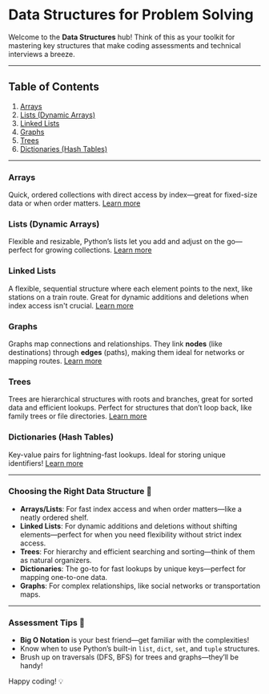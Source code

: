 # Data Structures for Problem Solving

Welcome to the **Data Structures** hub! Think of this as your toolkit for mastering key structures that make coding assessments and technical interviews a breeze.

---

## Table of Contents

1. [Arrays](#arrays)
2. [Lists (Dynamic Arrays)](#lists-dynamic-arrays)
3. [Linked Lists](#linked-lists)
4. [Graphs](#graphs)
5. [Trees](#trees)
6. [Dictionaries (Hash Tables)](#dictionaries-hash-tables)

---

### Arrays

Quick, ordered collections with direct access by index—great for fixed-size data or when order matters. [Learn more](./arrays/Arrays.md)

### Lists (Dynamic Arrays)

Flexible and resizable, Python’s lists let you add and adjust on the go—perfect for growing collections. [Learn more](./lists/Lists.md)

### Linked Lists

A flexible, sequential structure where each element points to the next, like stations on a train route. Great for dynamic additions and deletions when index access isn't crucial. [Learn more](./linked_lists/LinkedList.md)

### Graphs

Graphs map connections and relationships. They link **nodes** (like destinations) through **edges** (paths), making them ideal for networks or mapping routes. [Learn more](./graph/Graphs.md)

### Trees

Trees are hierarchical structures with roots and branches, great for sorted data and efficient lookups. Perfect for structures that don’t loop back, like family trees or file directories. [Learn more](./trees/Trees.md)

### Dictionaries (Hash Tables)

Key-value pairs for lightning-fast lookups. Ideal for storing unique identifiers! [Learn more](./dictionaries/Dictionaries.md)

---

### Choosing the Right Data Structure 🌟

- **Arrays/Lists**: For fast index access and when order matters—like a neatly ordered shelf.
- **Linked Lists**: For dynamic additions and deletions without shifting elements—perfect for when you need flexibility without strict index access.
- **Trees**: For hierarchy and efficient searching and sorting—think of them as natural organizers.
- **Dictionaries**: The go-to for fast lookups by unique keys—perfect for mapping one-to-one data.
- **Graphs**: For complex relationships, like social networks or transportation maps.

---

### Assessment Tips 📝

- **Big O Notation** is your best friend—get familiar with the complexities!
- Know when to use Python’s built-in `list`, `dict`, `set`, and `tuple` structures.
- Brush up on traversals (DFS, BFS) for trees and graphs—they’ll be handy!

Happy coding! 💡
